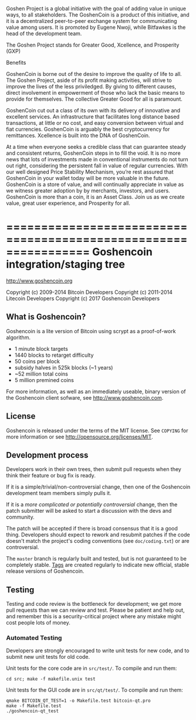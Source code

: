 
Goshen Project is a global initiative with the goal of adding value in unique ways, to all stakeholders. The GoshenCoin is a product of this initiative, and it is a decentralized peer-to-peer exchange system for communicating value among users. It is promoted by Eugene Nwoji, while Bitfawkes is the head of the development team.

The Goshen Project stands for Greater Good, Xcellence, and Prosperity (GXP)

Benefits

GoshenCoin is borne out of the desire to improve the quality of life to all. The Goshen Project, aside of its profit making activities, will strive to improve the lives of the less priviledged. By giving to different causes, direct involvement in empowerment of those who lack the basic means to provide for themselves. The collective Greater Good for all is paramount.

GoshenCoin cut out a class of its own with its delivery of innovative and excellent services. An infrastructure that facilitates long distance based transactions, at little or no cost, and easy conversion between virtual and fiat currencies. GoshenCoin is arguably the best cryptocurrency for remittances. Xcellence is built into the DNA of GoshenCoin.

At a time when everyone seeks a credible class that can guarantee steady and consistent returns, GoshenCoin steps in to fill the void. It is no more news that lots of investments made in conventional instruments do not turn out right, considering the persistent fall in value of regular currencies. With our well designed Price Stability Mechanism, you’re rest assured that GoshenCoin in your wallet today will be more valuable in the future. GoshenCoin is a store of value, and will continually appreciate in value as we witness greater adoption by by merchants, investors, and users. GoshenCoin is more than a coin, it is an Asset Class. Join us as we create value, great user experience, and Prosperity for all.

================================================================
              Goshencoin integration/staging tree
================================================================


http://www.goshencoin.org

Copyright (c) 2009-2014 Bitcoin Developers
Copyright (c) 2011-2014 Litecoin Developers
Copyright (c) 2017 Goshencoin Developers

What is Goshencoin?
----------------

Goshencoin is a lite version of Bitcoin using scrypt as a proof-of-work algorithm.
 - 1 minute block targets
 - 1440 blocks to retarget difficulty
 - 50 coins per block
 - subsidy halves in 525k blocks (~1 years)
 - ~52 million total coins
 - 5 million premined coins

For more information, as well as an immediately useable, binary version of
the Goshencoin client sofware, see http://www.goshencoin.com.

License
-------

Goshencoin is released under the terms of the MIT license. See `COPYING` for more
information or see http://opensource.org/licenses/MIT.

Development process
-------------------

Developers work in their own trees, then submit pull requests when they think
their feature or bug fix is ready.

If it is a simple/trivial/non-controversial change, then one of the Goshencoin
development team members simply pulls it.

If it is a *more complicated or potentially controversial* change, then the patch
submitter will be asked to start a discussion with the devs and community.

The patch will be accepted if there is broad consensus that it is a good thing.
Developers should expect to rework and resubmit patches if the code doesn't
match the project's coding conventions (see `doc/coding.txt`) or are
controversial.

The `master` branch is regularly built and tested, but is not guaranteed to be
completely stable. [Tags](https://github.com/goshencoin-project/goshencoin/tags) are created
regularly to indicate new official, stable release versions of Goshencoin.

Testing
-------

Testing and code review is the bottleneck for development; we get more pull
requests than we can review and test. Please be patient and help out, and
remember this is a security-critical project where any mistake might cost people
lots of money.

### Automated Testing

Developers are strongly encouraged to write unit tests for new code, and to
submit new unit tests for old code.

Unit tests for the core code are in `src/test/`. To compile and run them:

    cd src; make -f makefile.unix test

Unit tests for the GUI code are in `src/qt/test/`. To compile and run them:

    qmake BITCOIN_QT_TEST=1 -o Makefile.test bitcoin-qt.pro
    make -f Makefile.test
    ./goshencoin-qt_test

